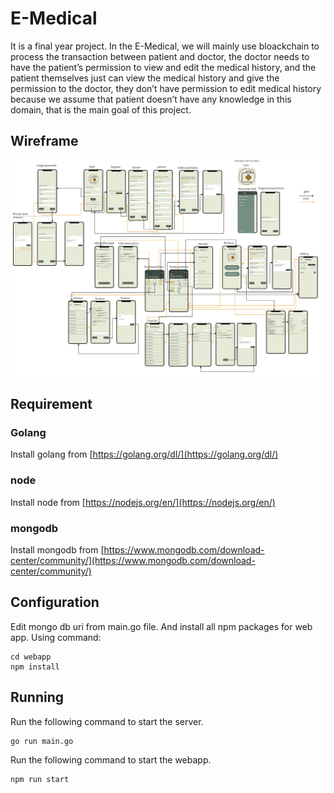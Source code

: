 # E-Medical
It is a final year project. In the E-Medical, we will mainly use bloackchain to process the transaction between patient and doctor, the doctor needs to have the patient’s permission to view and edit the medical history, and the patient themselves just can view the medical history and give the permission to the doctor, they don’t have permission to edit medical history because we assume that patient doesn’t have any knowledge in this domain, that is the main goal of this project.

## Wireframe
![wireframe](wireframe.jpeg)

## Requirement
### Golang
Install golang from [https://golang.org/dl/](https://golang.org/dl/)
### node
Install node from [https://nodejs.org/en/](https://nodejs.org/en/)
### mongodb
Install mongodb from [https://www.mongodb.com/download-center/community/](https://www.mongodb.com/download-center/community/)

## Configuration
Edit mongo db uri from main.go file. And install all npm packages for web app. Using command:
```
cd webapp
npm install
```

## Running
Run the following command to start the server.
```
go run main.go
```

Run the following command to start the webapp.
```
npm run start
```
